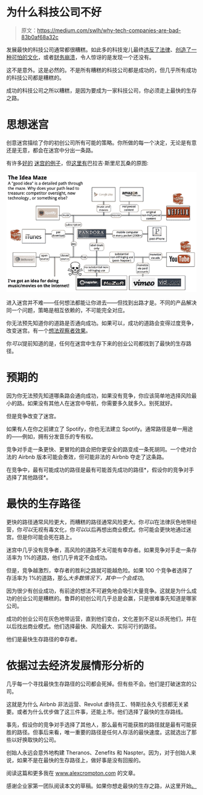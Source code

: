 # 为什么科技公司不好

> 原文：<https://medium.com/swlh/why-tech-companies-are-bad-83b0af68a32c>

发展最快的科技公司通常都很糟糕。如此多的科技宠儿最终[违反了法律](https://www.bloomberg.com/features/2016-zenefits/)、[创造了一种可怕的文化](https://www.nytimes.com/2015/08/16/technology/inside-amazon-wrestling-big-ideas-in-a-bruising-workplace.html)，或者[财务崩溃](https://www.businessinsider.com/inside-the-crash-of-londons-payment-unicorn-powa-technologies-2016-4/?IR=T)，令人惊讶的是发现一个还没有。

这不是意外。这是必然的。不是所有糟糕的科技公司都是成功的，但几乎所有成功的科技公司都是糟糕的。

成功的科技公司之所以糟糕，是因为要成为一家科技公司，你必须走上最快的生存之路。

# 思想迷宫

创意迷宫描绘了你的初创公司所有可能的策略。你所做的每一个决定，无论是有意还是无意，都会在迷宫中分出一条路。

有许多[好的](http://cdixon.org/2015/02/01/the-ai-startup-idea-maze/) [迷宫的例子](https://www.ben-evans.com/benedictevans/2016/4/13/the-vr-idea-maze)，但[这里有](https://spark-public.s3.amazonaws.com/startup/lecture_slides/lecture5-market-wireframing-design.pdf)巴拉吉·斯里尼瓦桑的原图:

![](img/04689335911cdaf7902ed983a0ff395d.png)

进入迷宫并不难——任何想法都能让你进去——但找到出路才是。不同的产品解决同一个问题，策略是相互依赖的，不可能完全对应。

你无法预先知道你的道路是否通向成功。如果可以，成功的道路会变得过度竞争，改变迷宫。有一个[想法观察者效果](https://en.wikipedia.org/wiki/Observer_effect_%28physics%29)。

你*可以*提前知道的是，任何在迷宫中生存下来的创业公司都找到了最快的生存路径。

# 预期的

因为你无法预先知道哪条路会通向成功，如果没有竞争，你应该简单地选择风险最小的路。如果没有其他人在迷宫中导航，你需要多久就多久。别死就好。

但是竞争改变了迷宫。

如果有人在你之前建立了 Spotify，你也无法建立 Spotify。通常路径是单一用途的——例如，拥有分发音乐的专有权。

竞争对手走一条更快、更冒险的路会把你更安全的路变成一条死胡同。一个绝对合法的 Airbnb 版本可能会奏效，但可能非法的 Airbnb 夺走了这条路。

在竞争中，最有可能成功的路径是最有可能首先成功的路径*，假设你的竞争对手选择了其他路径*。

# 最快的生存路径

更快的路径通常风险更大，而糟糕的路径通常风险更大。你*可以*在法律灰色地带经营，你*可以*无视有毒文化，你*可以*以后再想出商业模式。你可能会更快地通过迷宫。但是你可能会死在路上。

迷宫中几乎没有竞争者，高风险的道路不太可能有幸存者。如果竞争对手走一条存活率为 1%的道路，他们几乎肯定不会成功。

但是，竞争越激烈，幸存者的胜利之路就可能越危险。如果 100 个竞争者选择了存活率为 1%的道路，那么*大多数情况下，其中一个会成功*。

因为很少有创业成功，有前途的想法不可避免地会吸引大量竞争。这就是为什么成功的创业公司是糟糕的。鲁莽的初创公司几乎总是会赢，只是很难事先知道是哪家公司。

成功的创业公司在灰色地带运营，直到他们变白，文化差到不足以杀死他们，并在以后找出商业模式。他们选择最快、风险最大、实际可行的路径。

他们是最快生存路径的幸存者。

# 依据过去经济发展情形分析的

几乎每一个寻找最快生存路径的公司都会死掉。但有些不会。他们是打破迷宫的公司。

这就是为什么 Airbnb 非法运营、Revolut 虐待员工、特斯拉永久亏损都无关紧要。或者为什么优步做了这三件事，还能上市。他们选择了最快的生存路线。

事先，假设你的竞争对手选择了其他人，那么最有可能获胜的路径就是最有可能获胜的路径。但事后来看，唯一重要的路径是任何人存活的最快速度。这就选出了那些以好换取快的公司。

创始人永远会意外地构建 Theranos、Zenefits 和 Naspter。因为，对于创始人来说，如果不是在最快的生存路径上，做好事是没有回报的。

阅读这篇和更多我在 www.alexcrompton.com 的文章。

感谢企业家第一团队阅读本文的草稿。如果你想走最快的生存之路，从这里开始[。](http://www.joinef.com/)